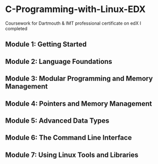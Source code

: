 # C-Programming-with-Linux-EDX
Coursework for Dartmouth &amp; IMT professional certificate on edX I completed
## Module 1: Getting Started
## Module 2: Language Foundations
## Module 3: Modular Programming and Memory Management
## Module 4: Pointers and Memory Management
## Module 5: Advanced Data Types
## Module 6: The Command Line Interface
## Module 7: Using Linux Tools and Libraries
